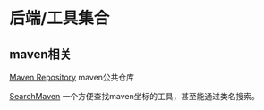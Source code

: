 # 后端/工具集合

## maven相关

[Maven Repository](https://mvnrepository.com/) maven公共仓库

[SearchMaven](https://search.maven.org/)  一个方便查找maven坐标的工具，甚至能通过类名搜索。



